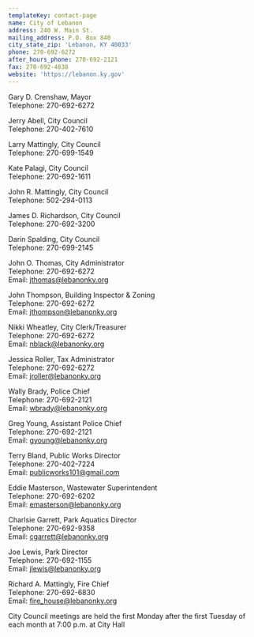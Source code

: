 ```yaml
---
templateKey: contact-page
name: City of Lebanon
address: 240 W. Main St.
mailing_address: P.O. Box 840
city_state_zip: 'Lebanon, KY 40033'
phone: 270-692-6272
after_hours_phone: 270-692-2121
fax: 270-692-4638
website: 'https://lebanon.ky.gov'
---
```

Gary D. Crenshaw, Mayor\
Telephone: 270-692-6272

Jerry Abell, City Council\
Telephone: 270-402-7610

Larry Mattingly, City Council\
Telephone: 270-699-1549

Kate Palagi, City Council\
Telephone: 270-692-1611

John R. Mattingly, City Council\
Telephone: 502-294-0113

James D. Richardson, City Council\
Telephone: 270-692-3200

Darin Spalding, City Council\
Telephone: 270-699-2145

John O. Thomas, City Administrator\
Telephone: 270-692-6272\
Email: <a href="mailto:jthomas@lebanonky.org">jthomas@lebanonky.org</a>

John Thompson, Building Inspector & Zoning\
Telephone: 270-692-6272\
Email: <a href="mailto:jthompson@lebanonky.org">jthompson@lebanonky.org</a>

Nikki Wheatley, City Clerk/Treasurer\
Telephone: 270-692-6272\
Email: <a href="mailto:nblack@lebanonky.org">nblack@lebanonky.org</a>

Jessica Roller, Tax Administrator\
Telephone: 270-692-6272\
Email: <a href="mailto:jroller@lebanonky.org">jroller@lebanonky.org</a>

Wally Brady, Police Chief\
Telephone: 270-692-2121\
Email: <a href="mailto:wbrady@lebanonky.org">wbrady@lebanonky.org</a>

Greg Young, Assistant Police Chief\
Telephone: 270-692-2121\
Email: <a href="mailto:gyoung@lebanonky.org">gyoung@lebanonky.org</a>

Terry Bland, Public Works Director\
Telephone: 270-402-7224\
Email: <a href="mailto:publicworks101@gmail.com">publicworks101@gmail.com</a>

Eddie Masterson, Wastewater Superintendent\
Telephone: 270-692-6202\
Email: <a href="mailto:emasterson@lebanonky.org">emasterson@lebanonky.org</a>

Charlsie Garrett, Park Aquatics Director\
Telephone: 270-692-9358\
Email: <a href="mailto:cgarrett@lebanonky.org">cgarrett@lebanonky.org</a>

Joe Lewis, Park Director\
Telephone: 270-692-1155\
Email: <a href="mailto:jlewis@lebanonky.org">jlewis@lebanonky.org</a>

Richard A. Mattingly, Fire Chief\
Telephone: 270-692-6830\
Email: <a href="mailto:fire_house@lebanonky.org">fire_house@lebanonky.org</a>

City Council meetings are held the first Monday after the first Tuesday of each month at 7:00 p.m. at City Hall
